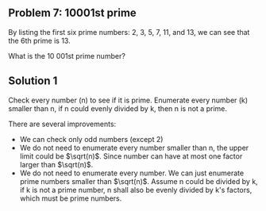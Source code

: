 ## Problem 7: 10001st prime

By listing the first six prime numbers: 2, 3, 5, 7, 11, and 13, we can see
that the 6th prime is 13.

What is the 10 001st prime number?

## Solution 1

Check every number (n) to see if it is prime. Enumerate every number (k)
smaller than n, if n could evenly divided by k, then n is not a prime.

There are several improvements:

- We can check only odd numbers (except 2)
- We do not need to enumerate every number smaller than n, the upper limit
  could be $\sqrt(n)$. Since number can have at most one factor larger than
  $\sqrt(n)$.
- We do not need to enumerate every number. We can just enumerate prime
  numbers smaller than $\sqrt(n)$. Assume n could be divided by k, if k is not
  a prime number, n shall also be evenly divided by k's factors, which must be
  prime numbers.
